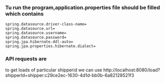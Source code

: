 ### Tu run the program,application.properties file should be filled which contains
```
spring.datasource.driver-class-name=
spring.datasource.url=
spring.datasource.username=
spring.datasource.password=
spring.jpa.hibernate.ddl-auto=
spring.jpa.properties.hibernate.dialect=
```
### API requests are
to get loads of particular shipperid we can use http://localhost:8080/load?shipperId=shipper:c29ce2ec-1630-4d1d-bb0b-6a82128521f3

